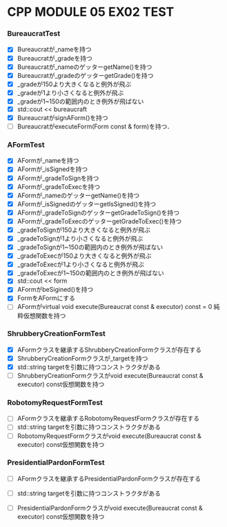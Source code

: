 # CPP MODULE 05 EX02 TEST

### BureaucratTest
- [x] Bureaucratが_nameを持つ
- [x] Bureaucratが_gradeを持つ
- [x] Bureaucratが_nameのゲッターgetName()を持つ
- [x] Bureaucratが_gradeのゲッターgetGrade()を持つ
- [x] _gradeが150より大きくなると例外が飛ぶ
- [x] _gradeが1より小さくなると例外が飛ぶ
- [x] _gradeが1~150の範囲内のとき例外が飛ばない
- [x] std::cout << bureaucraft
- [x] BureaucratがsignAForm()を持つ
- [ ] BureaucratがexecuteForm(Form const & form)を持つ．

### AFormTest
- [x] AFormが_nameを持つ
- [x] AFormが_isSignedを持つ
- [x] AFormが_gradeToSignを持つ
- [x] AFormが_gradeToExecを持つ
- [x] AFormが_nameのゲッターgetName()を持つ
- [x] AFormが_isSignedのゲッターgetIsSigned()を持つ
- [x] AFormが_gradeToSignのゲッターgetGradeToSign()を持つ
- [x] AFormが_gradeToExecのゲッターgetGradeToExec()を持つ
- [x] _gradeToSignが150より大きくなると例外が飛ぶ
- [x] _gradeToSignが1より小さくなると例外が飛ぶ
- [x] _gradeToSignが1~150の範囲内のとき例外が飛ばない
- [x] _gradeToExecが150より大きくなると例外が飛ぶ
- [x] _gradeToExecが1より小さくなると例外が飛ぶ
- [x] _gradeToExecが1~150の範囲内のとき例外が飛ばない
- [x] std::cout << form
- [x] AFormがbeSigined()を持つ
- [x] FormをAFormにする
- [ ] AFormがvirtual void execute(Bureaucrat const & executor) const = 0 純粋仮想関数を持つ

### ShrubberyCreationFormTest
- [x] AFormクラスを継承するShrubberyCreationFormクラスが存在する
- [x] ShrubberyCreationFormクラスが_targetを持つ
- [x] std::string targetを引数に持つコンストラクタがある
- [ ] ShrubberyCreationFormクラスがvoid execute(Bureaucrat const & executor) const仮想関数を持つ

### RobotomyRequestFormTest
- [ ] AFormクラスを継承するRobotomyRequestFormクラスが存在する
- [ ] std::string targetを引数に持つコンストラクタがある
- [ ] RobotomyRequestFormクラスがvoid execute(Bureaucrat const & executor) const仮想関数を持つ

### PresidentialPardonFormTest
- [ ] AFormクラスを継承するPresidentialPardonFormクラスが存在する
- [ ] std::string targetを引数に持つコンストラクタがある
- [ ] PresidentialPardonFormクラスがvoid execute(Bureaucrat const & executor) const仮想関数を持つ

